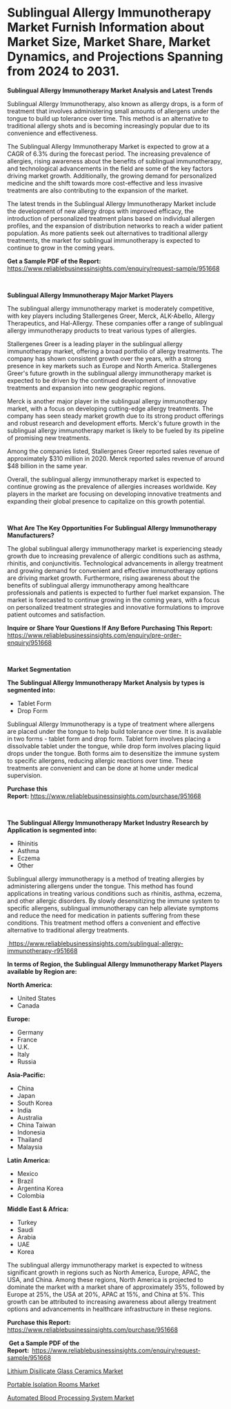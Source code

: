 <p><h1>Sublingual Allergy Immunotherapy Market Furnish Information about Market Size, Market Share, Market Dynamics, and Projections Spanning from 2024 to 2031.</h1></p><p><strong>Sublingual Allergy Immunotherapy Market Analysis and Latest Trends</strong></p>
<p><p>Sublingual Allergy Immunotherapy, also known as allergy drops, is a form of treatment that involves administering small amounts of allergens under the tongue to build up tolerance over time. This method is an alternative to traditional allergy shots and is becoming increasingly popular due to its convenience and effectiveness.</p><p>The Sublingual Allergy Immunotherapy Market is expected to grow at a CAGR of 6.3% during the forecast period. The increasing prevalence of allergies, rising awareness about the benefits of sublingual immunotherapy, and technological advancements in the field are some of the key factors driving market growth. Additionally, the growing demand for personalized medicine and the shift towards more cost-effective and less invasive treatments are also contributing to the expansion of the market.</p><p>The latest trends in the Sublingual Allergy Immunotherapy Market include the development of new allergy drops with improved efficacy, the introduction of personalized treatment plans based on individual allergen profiles, and the expansion of distribution networks to reach a wider patient population. As more patients seek out alternatives to traditional allergy treatments, the market for sublingual immunotherapy is expected to continue to grow in the coming years.</p></p>
<p><strong>Get a Sample PDF of the Report:&nbsp;</strong> <a href="https://www.reliablebusinessinsights.com/enquiry/request-sample/951668">https://www.reliablebusinessinsights.com/enquiry/request-sample/951668</a></p>
<p>&nbsp;</p>
<p><strong>Sublingual Allergy Immunotherapy Major Market Players</strong></p>
<p><p>The sublingual allergy immunotherapy market is moderately competitive, with key players including Stallergenes Greer, Merck, ALK-Abello, Allergy Therapeutics, and Hal-Allergy. These companies offer a range of sublingual allergy immunotherapy products to treat various types of allergies.</p><p>Stallergenes Greer is a leading player in the sublingual allergy immunotherapy market, offering a broad portfolio of allergy treatments. The company has shown consistent growth over the years, with a strong presence in key markets such as Europe and North America. Stallergenes Greer's future growth in the sublingual allergy immunotherapy market is expected to be driven by the continued development of innovative treatments and expansion into new geographic regions.</p><p>Merck is another major player in the sublingual allergy immunotherapy market, with a focus on developing cutting-edge allergy treatments. The company has seen steady market growth due to its strong product offerings and robust research and development efforts. Merck's future growth in the sublingual allergy immunotherapy market is likely to be fueled by its pipeline of promising new treatments.</p><p>Among the companies listed, Stallergenes Greer reported sales revenue of approximately $310 million in 2020. Merck reported sales revenue of around $48 billion in the same year.</p><p>Overall, the sublingual allergy immunotherapy market is expected to continue growing as the prevalence of allergies increases worldwide. Key players in the market are focusing on developing innovative treatments and expanding their global presence to capitalize on this growth potential.</p></p>
<p>&nbsp;</p>
<p><strong>What Are The Key Opportunities For Sublingual Allergy Immunotherapy Manufacturers?</strong></p>
<p><p>The global sublingual allergy immunotherapy market is experiencing steady growth due to increasing prevalence of allergic conditions such as asthma, rhinitis, and conjunctivitis. Technological advancements in allergy treatment and growing demand for convenient and effective immunotherapy options are driving market growth. Furthermore, rising awareness about the benefits of sublingual allergy immunotherapy among healthcare professionals and patients is expected to further fuel market expansion. The market is forecasted to continue growing in the coming years, with a focus on personalized treatment strategies and innovative formulations to improve patient outcomes and satisfaction.</p></p>
<p><strong>Inquire or Share Your Questions If Any Before Purchasing This Report:</strong> <a href="https://www.reliablebusinessinsights.com/enquiry/pre-order-enquiry/951668">https://www.reliablebusinessinsights.com/enquiry/pre-order-enquiry/951668</a></p>
<p>&nbsp;</p>
<p><strong>Market Segmentation</strong></p>
<p><strong>The Sublingual Allergy Immunotherapy Market Analysis by types is segmented into:</strong></p>
<p><ul><li>Tablet Form</li><li>Drop Form</li></ul></p>
<p><p>Sublingual Allergy Immunotherapy is a type of treatment where allergens are placed under the tongue to help build tolerance over time. It is available in two forms - tablet form and drop form. Tablet form involves placing a dissolvable tablet under the tongue, while drop form involves placing liquid drops under the tongue. Both forms aim to desensitize the immune system to specific allergens, reducing allergic reactions over time. These treatments are convenient and can be done at home under medical supervision.</p></p>
<p><strong>Purchase this Report:&nbsp;</strong><a href="https://www.reliablebusinessinsights.com/purchase/951668">https://www.reliablebusinessinsights.com/purchase/951668</a></p>
<p>&nbsp;</p>
<p><strong>The Sublingual Allergy Immunotherapy Market Industry Research by Application is segmented into:</strong></p>
<p><ul><li>Rhinitis</li><li>Asthma</li><li>Eczema</li><li>Other</li></ul></p>
<p><p>Sublingual allergy immunotherapy is a method of treating allergies by administering allergens under the tongue. This method has found applications in treating various conditions such as rhinitis, asthma, eczema, and other allergic disorders. By slowly desensitizing the immune system to specific allergens, sublingual immunotherapy can help alleviate symptoms and reduce the need for medication in patients suffering from these conditions. This treatment method offers a convenient and effective alternative to traditional allergy treatments.</p></p>
<p><a href="https://www.reliablebusinessinsights.com/sublingual-allergy-immunotherapy-r951668">&nbsp;https://www.reliablebusinessinsights.com/sublingual-allergy-immunotherapy-r951668</a></p>
<p><strong>In terms of Region, the Sublingual Allergy Immunotherapy Market Players available by Region are:</strong></p>
<p>
    <p> <strong> North America: </strong>
        <ul>
            <li>United States</li>
            <li>Canada</li>
        </ul>
        </p> 
    <p> <strong> Europe: </strong>
        <ul>
            <li>Germany</li>
            <li>France</li>
            <li>U.K.</li>
            <li>Italy</li>
            <li>Russia</li>
        </ul>
        </p> 
    <p> <strong> Asia-Pacific: </strong>
        <ul>
            <li>China</li>
            <li>Japan</li>
            <li>South Korea</li>
            <li>India</li>
            <li>Australia</li>
            <li>China Taiwan</li>
            <li>Indonesia</li>
            <li>Thailand</li>
            <li>Malaysia</li>
        </ul>
        </p> 
    <p> <strong> Latin America: </strong>
        <ul>
            <li>Mexico</li>
            <li>Brazil</li>
            <li>Argentina Korea</li>
            <li>Colombia</li>
        </ul>
        </p> 
    <p> <strong> Middle East & Africa: </strong>
        <ul>
            <li>Turkey</li>
            <li>Saudi</li>
            <li>Arabia</li>
            <li>UAE</li>
            <li>Korea</li>
        </ul>
    </p>
    </p>
<p><p>The sublingual allergy immunotherapy market is expected to witness significant growth in regions such as North America, Europe, APAC, the USA, and China. Among these regions, North America is projected to dominate the market with a market share of approximately 35%, followed by Europe at 25%, the USA at 20%, APAC at 15%, and China at 5%. This growth can be attributed to increasing awareness about allergy treatment options and advancements in healthcare infrastructure in these regions.</p></p>
<p><strong>Purchase this Report: </strong><a href="https://www.reliablebusinessinsights.com/purchase/951668">https://www.reliablebusinessinsights.com/purchase/951668</a></p>
<p>&nbsp;<strong>Get a Sample PDF of the Report:&nbsp;&nbsp;</strong><a href="https://www.reliablebusinessinsights.com/enquiry/request-sample/951668">https://www.reliablebusinessinsights.com/enquiry/request-sample/951668</a></p>
<p><strong></strong></p>
<p><p><a href="https://github.com/syaifulanwaramsyori/Market-Research-Report-List-1/blob/main/lithium-disilicate-glass-ceramics-market.md">Lithium Disilicate Glass Ceramics Market</a></p><p><a href="https://github.com/rslnowrouzi/Market-Research-Report-List-1/blob/main/portable-isolation-rooms-market.md">Portable Isolation Rooms Market</a></p><p><a href="https://github.com/vregtldg37/Market-Research-Report-List-1/blob/main/automated-blood-processing-system-market.md">Automated Blood Processing System Market</a></p></p>